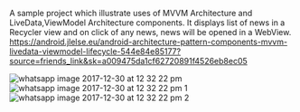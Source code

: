 A sample project which illustrate uses of MVVM Architecture and LiveData,ViewModel Architecture components.
It displays list of news in a Recycler view and on click of any news, news will be opened in a WebView.
https://android.jlelse.eu/android-architecture-pattern-components-mvvm-livedata-viewmodel-lifecycle-544e84e85177?source=friends_link&sk=a009475da1cf62720891f4526eb8ec05


![whatsapp image 2017-12-30 at 12 32 22 pm](https://user-images.githubusercontent.com/14937553/34452211-6d54872a-ed60-11e7-9dcb-1ce503fcedcb.jpeg)
![whatsapp image 2017-12-30 at 12 32 22 pm 1](https://user-images.githubusercontent.com/14937553/34452214-797701c2-ed60-11e7-8471-8254f6ec97a7.jpeg)
![whatsapp image 2017-12-30 at 12 32 22 pm 2](https://user-images.githubusercontent.com/14937553/34452215-7b3dc216-ed60-11e7-82c6-48a0c05f2df8.jpeg)
